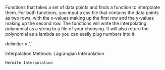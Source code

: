 Functions that takes a set of data points and finds a function to 
interpolate them. For both functions, you input a csv file that
contains the data points as two rows, with the x-values making up
the first row and the y-values making up the second row. The functions
will write the interpolating polynomial as a string to a file of
your choosing. It will also return the polynomial as a lambda so
you can easily plug numbers into it.

delimiter = ','

Interpolation Methods:
	Lagrangian Interpolation
	
	Hermite Interpolation
